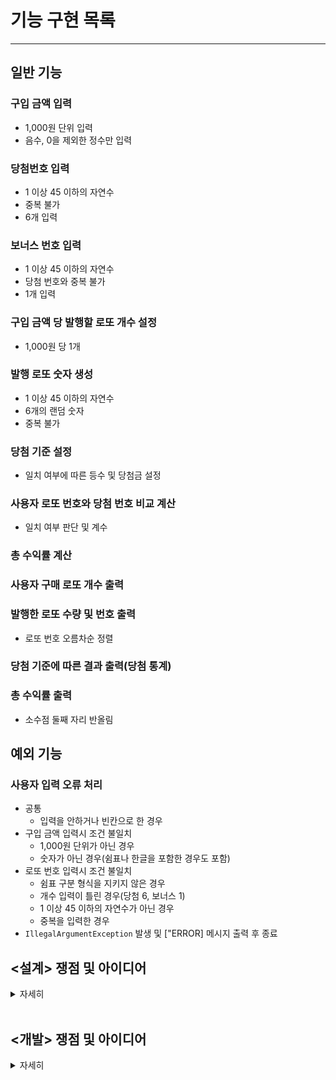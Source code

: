 # 기능 구현 목록

---

## 일반 기능


### 구입 금액 입력
- 1,000원 단위 입력 
- 음수, 0을 제외한 정수만 입력

### 당첨번호 입력
- 1 이상 45 이하의 자연수
- 중복 불가
- 6개 입력 

### 보너스 번호 입력
- 1 이상 45 이하의 자연수
- 당첨 번호와 중복 불가
- 1개 입력

### 구입 금액 당 발행할 로또 개수 설정
- 1,000원 당 1개 

### 발행 로또 숫자 생성
- 1 이상 45 이하의 자연수
- 6개의 랜덤 숫자 
- 중복 불가

### 당첨 기준 설정
- 일치 여부에 따른 등수 및 당첨금 설정

### 사용자 로또 번호와 당첨 번호 비교 계산
- 일치 여부 판단 및 계수

### 총 수익률 계산

### 사용자 구매 로또 개수 출력 

### 발행한 로또 수량 및 번호 출력
- 로또 번호 오름차순 정렬

### 당첨 기준에 따른 결과 출력(당첨 통계)

### 총 수익률 출력
- 소수점 둘째 자리 반올림

## 예외 기능

### 사용자 입력 오류 처리
- 공통 
  - 입력을 안하거나 빈칸으로 한 경우
- 구입 금액 입력시 조건 불일치
  - 1,000원 단위가 아닌 경우
  - 숫자가 아닌 경우(쉼표나 한글을 포함한 경우도 포함)
- 로또 번호 입력시 조건 불일치
  - 쉼표 구분 형식을 지키지 않은 경우
  - 개수 입력이 틀린 경우(당첨 6, 보너스 1)
  - 1 이상 45 이하의 자연수가 아닌 경우
  - 중복을 입력한 경우
- `IllegalArgumentException` 발생 및 ["ERROR] 메시지 출력 후 종료
## <설계> 쟁점 및 아이디어

<details>
<summary>자세히</summary>

#### **개발을 시작하기 전 설계 단계에서의 쟁점 및 아이디어에 대한 기록이다**

1. 등수 및 당첨금을 설정하는 당첨 기준은 enum 클래스에서 작성하자
   - 등수 / 당첨금을 상수로써 설정할 수 있다. <br>
   

2. 테스트를 효율적으로 할 필요가 있다. 모든 세부 기능에 대해 테스트를 작성하기보단 <br>
중심이 되는 (반드시 필요한 기능) 위주의 테스트 코드로 작성해보자<br>


3. 출력부를 구현할 때 출력 메시지별 메서드를 각각 구현하도록 하자 (baseball에서는 println을 세팅하고 메시지까지 변수로 입력하였음) <br>


4. 당첨 통계를 계산하는 로직에서 2개와 7개의 경계를 잘 고려해야 한다. <br> 
if문을 나열하고 return하는 방식이 제일 먼저 떠오르지만 겹치는 상황을(ex: 5개 일치시 3개, 4개 일치도 해당) <br>
효율적으로 처리하여 리턴하는 방식을 고민해볼 필요가 있다. <br>


5. 만약 사용자가 너무 큰 금액 (ex : 1,000,000,000) 을 입력한다면 어떻게 할 것인가? 이에 대한 조건 설정에 대해서도 고민해보자 <br>


6. 5번 관련해서, 어느 정도의 금액에서 최고의 수익률을 내는지 탐구해서 최적값을 추천해주는 서비스를 생각해본다. <br>
   추후 애플리케이션을 develop하는 과제로 수행해보아도 좋을 것 같다. 데이터사이언스의 영역일텐데 이미 나와 있겠지만.<br>


7. 이번 과제에서 사용해보고 싶었던 자바 문법으로 Interface가 있는데 로또 구매가 중복으로 발생할 경우 기초 셋인 로또를 추상화하여<br>
구현해볼 수 있는 방법이 있지 않을까 고민해본다. <br>


8. 패키지 구성은 <br>
- Application
- ui(Input, Output)
- domain(로또, 숫자생성, 당첨기준, 비교계산, 수익률계산, 기타상수, *복권: 인터페이스 클래스)

이와 같이 우선 설정하도록 한다. 

</details>

<br>


## <개발> 쟁점 및 아이디어

<details>
<summary>자세히</summary>

#### **개발을 진행하는 단계에서의 쟁점 및 아이디어에 대한 기록이다**

1. Input으로부터 정보를 입력 받고 이는 유저에 속한 기능이다. 그렇다면 input의 기본이 되는 콘솔 메서드와 player로부터 amount, number를 받는 구체적인 메서드를 별도로 분리하는 게 맞을까 합치는 게 맞을까. 
또한 그 과정에서 어쨌든 정보를 메인(run) 메서드로 전달해주어야 한다. 이때 객체가 호출되어야 하는데 메서드를 더 감출 수는 없는 것일까. 


2. validation을 진행하는 별도의 클래스가 필요한가, 아니면 lotto, player 각각의 자체 클래스에서 수행되어야 하는가. 개인적으로 별도 클래스가 필요할 것으로 생각되나, 문제의 요구사항으로 제시된 로토 클래스를 활용할 것에 따라 
가이드라인이 lotto의 클래스 안에서 validation을 수행하라는 의도인 것으로 짐작되며 따라서 player의 validationTest 역시 자체 클래스에서 해주어야 할 듯하다.
그런 데.. . validate를 하다보면 or을 중첩시키는 상황이 발생한다. 좀 더 깔끔하게 자체 클래스를 사용하면 어떨까 싶다. 
=> 방법을 찾았는데 validate 세부 사항들에 대한 조건들을 별도 클래스로 만들어 관리한다 


3. 본 클래스에서 출력 클래스를 호출할 때 기능을 명시해주도록 하고자 굳이 import *를 해온 뒤 Message constant까지 import 해와 변수에 넣어주는 형식으로 구현했다.
printNotANumber();로 구현할 수 있는 것을 굳이 PrintErrorMessage(AMOUNT_NOT_A_NUMBER) 형식으로 한 것이다. 

4. Validation을 진행할 때 검증이 4개를 넘어가면 메서드 길이가 20행까지 길어진다.
   throw new IllegalArgumentException();을 출력부에서 한번에 처리할 수 있도록 했다. 
    3,4번은 기능적으로 이것이 맞는것인지 고민이 있다. 


5. enum 클래스에 int형으로 요소들을 구성했다. 그런데 regex도 상수로서 enum 클래스에서 같이 관리를 하고 싶은데 형이 다르므로 둘 중에 하나를 별도 변환을 해주어야 하는 문제가 생긴다. 


6. Numbers를 다루는 과정에서 자꾸 형변환이 발생한다. Stream을 통해 int화 시켜주었지만 stream은 1회용이라는 것을 알았다. 형변환을 깔끔하고 효율적으로 할 수 있어야 깔끔한 코드를 작성할 수 있을 것 같다. <br>


7. 클래스를 별도로 만들고 데이터를 전송하는 것이 영 어렵다. winning nnumber와 bonus number를 player 클래스에서 정리하고 필드에 올려 저장하였다. lotto에서 만들어지는 number들은 issuer에서 저장하였다.
이들을 저장하는 이유는 calculation에서 사용하기 위함이다. 
이런 방식으로 하면 여러번 자원이 낭비되는 느낌이 드는데 딱히 방법을 모르겠는 것이 문제다.<br>


8. 변수가 input으로 받고 흐름이 진행되면서 생기는 기능들에 대한 단위테스트를 위해서는 이전의 로직들이 반복되는 것이 필요하다.
이럴 때 void 메서드에 대해서 기능 자체 검증을 위한 단위테스트는 어떻게 가능한가? <br>


9. 제시된 예외 테스트에서 로그를 남기며 종료가 되어야 통과가 되는 문제를 발견하여 main 메서드에서 try catch 구문으로 잡아주었다.<br>
그런데 main에서 실행 파일 전체를 try catch로 잡기보다는 개별적인 오류에서 exception을 발생시키고 그것으로 내부적으로 메시지를 전달하는 방식이 되어야 할 것 같다.<br>


10. 제시된 기능 테스트에서 List.of를 통해 랜덤 숫자를 초기화하고 있는데 List.of는 Unmodifiable이므로 sort 기능을 사용할 경우 프로그램이 종료된다.
이 문제를 해결하기 위해 sort가 되어있는지 확인하고 수행을 하도록 하였는데 적절한 방법 같지는 않다. <br>

v1 release 

--- 

필요한 리팩토링 to do

0. [x]  Game에서 시작되는 프로그램 running이 잘 읽히는 느낌이 아니다. 데이터를 주고받을 때 static이 필요한 부분과 return으로 사용할 부분을 나눠서 정리해야 한다.
<br> 기능별 일관성... 정돈된 느낌이 필요...!!! <br>


1. [x] 사용자가 입력하는 구입금액에 대한 타입 정의 (Long으로 설정한 것을 Money라는 자체 타입으로 바꾸는 것을 고려해본다.) <br>


2. [x] validation 기능에 대한 클래스 분화가 필요하다. <br>


3. [ ] 더불어서 예외처리를 메서드별로 발생시킬 때 try catch를 개별적으로 사용하는 방식에 대한 고려가 필요하다.<br>


4. [x] setup과 rule은 같은 enum 클래스로서 기능적인 중복이 있다. <br>


5. [x] calculation 클래스는 너무 크다. 기능적인 분화를 고려해본다. <br>


6. [ ] 통계를 매기는 과정에서 일정 부분이 하드코딩 되어 있다. enum 클래스를 좀 더 효율적으로 사용하는 방법을 고민해본다.<br>


7. [ ] 마찬가지로 출력클래스도 상수들이 집약되어 있는데 효율적인 방식이 맞는지 고민해본다.<br>


8. [ ] 기능별 테스트 코드 작성 필요
<br>

v2 release

---

추가 리팩토링 to do

0. [x] 예외처리를 메서드별로 발생시킬 때 try catch를 개별적으로 사용하는 방식에 대한 고려가 필요하다.<br>
=> 내부적으로 try and catch를 해버리면 프로그램이 종료가 되지 않고 다음 단계로 진행이 되는 문제가 발생. 
=> Controller에서 처리하는 것으로 결론 
=> 내부 Exception 클래스(Handler와 분야별 Exception) 생성하여 기능 분리

1. [ ] 통계를 매기는 과정에서 일정 부분이 하드코딩 되어 있어 enum 클래스를 좀 더 효율적으로 사용하는 방법을 고민해본다.<br>
=> Enum 클래스 통합으로 호출 방식 간소화
=> 카운팅 로직 전체에 대한 더 좋은 방식으로의 개선 고려 

2. [x] 출력클래스도 상수들이 집약되어 있는데 효율적인 방식이 맞는지 고민해본다.<br>
=> Error(Exception) 관련 메시지들은 별도의 Exception 처리 클래스에서 관리

3. [x] 기능별 테스트 코드 작성 필요.


쟁점 사항 
- Exception 처리를 위한 Validation을 한 곳에서 처리하도록 기능을 집약했다. 그런데 이때의 문제점은 여러 군데에서 호출을 받는다는 것이다. 이럼으로써 생성자를 각각 매번 호출을 시키던지 static으로 변환해서 사용하던지 결정을 해야 하는 상황에 놓인다. <br>
현재의 상황에서는 static 처리를 했다. (e.g ConsolInput -> readLine -> Validator.validateInputNotEmpty)
- LottoMachine에서 발생하는 오류룰 IllegalArgument에러로 볼것인지의 문제가 있다. 객체의 현 상태가 메서드 호출을 처리하기 적절지 않다는 의미에서 IllegalStateException을 고려했다.<br>
=> 인자의 값이 적절하지 않다는 의미에서 IllegalArgumentException 고수. 
- Controller에서 예외를 잡아줄 때 IllegalArgumentException으로 특정 짓는 것이 맞는가의 문제가 있다. 지정한 오류는 전부 해당 에러가 맞지만, 특정하지 않은 (내가 모르는) 오류가 발생할 경우 이를 캐치하고 메시지를 보려고 한다면 exception 전체를 잡아야 하는 것인가 하는 의문이 든다. <br>
=> 그렇다 하더라도 현재는 메시지를 발생시키지는 않고 있으므로 IllegalArgumentException을 잡는 것으로 고수. (test셋에서도 IllegalArgumentException으로 잡고 있음)
- 객체화에 대한 일말의 깨달음이 있어 lotto, lottotickets, TotalProfit, TotalRank를 객체화 하도록 재구성했다. 
- result 부분에서 rank를 종합하는 로직이 난해하다. <br>
  - 기본 플로우는 컴퓨터 생성 로또 번호와 유저가 입력한 당첨 번호를 비교하여 match를 찾는다. 
  - 그리고 매치에 맞는 상금을 enum 클래스에서 가져온다. 
  - 그로부터 최종 상금을 구하고 수익률을 계산한다.
  - 출력 형식에 맞는 메시지로 구성한다.
  - 출력한다. 
- 이 과정에서 계산 부분은 Calculator가 담당하고 자료는 명사형 클래스(TotalRank, TotalProfit)이 보유한다. 계산한 값을 용이하게 보유한다는 의미에서 static으로 사용했다.
- 4개의 규칙적인 rank와 1개의 special rank(2등)를 계산하는 방식에서 하드코딩이 불가피했다. 이 로직을 짜는 과정에서 한계를 많이 느꼈는데 개선 과제로 남겨둔다.

<br>
v3 release

---


</details>

<br>
